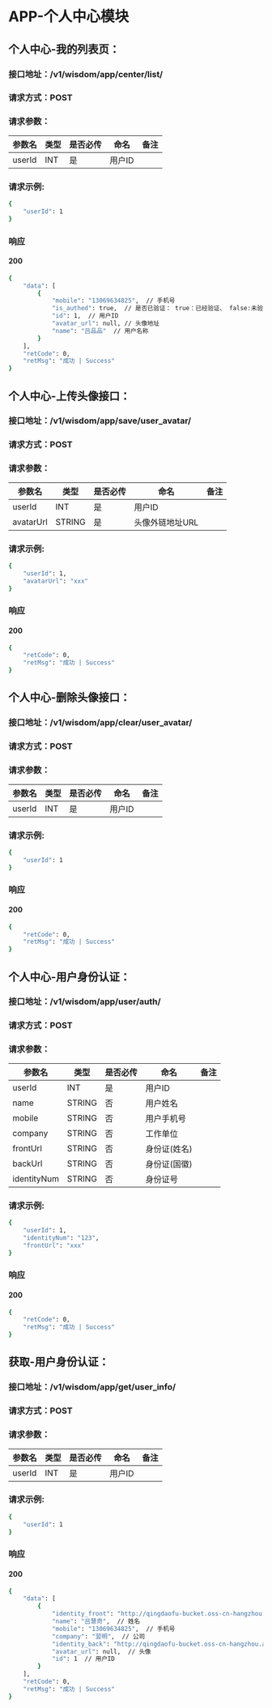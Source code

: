 # APP-个人中心模块

## 个人中心-我的列表页：

### 接口地址：/v1/wisdom/app/center/list/

### 请求方式：POST

### 请求参数：

| 参数名 | 类型 | 是否必传 | 命名   | 备注 |
| ------ | ---- | -------- | ------ | ---- |
| userId | INT  | 是       | 用户ID |      |

### 请求示例:

```bash
{
    "userId": 1
}
```

### 响应

#### 200

```bash
{
    "data": [
        {
            "mobile": "13069634825",  // 手机号
            "is_authed": true,  // 是否已验证： true：已经验证、 false:未验证
            "id": 1,  // 用户ID
            "avatar_url": null, // 头像地址
            "name": "吕品品"  // 用户名称
        }
    ],
    "retCode": 0,
    "retMsg": "成功 | Success"
}
```

## 个人中心-上传头像接口：

### 接口地址：/v1/wisdom/app/save/user_avatar/

### 请求方式：POST

### 请求参数：

| 参数名    | 类型   | 是否必传 | 命名            | 备注 |
| --------- | ------ | -------- | --------------- | ---- |
| userId    | INT    | 是       | 用户ID          |      |
| avatarUrl | STRING | 是       | 头像外链地址URL |      |

### 请求示例:

```bash
{
    "userId": 1,
    "avatarUrl": "xxx"
}
```

### 响应

#### 200

```bash
{
    "retCode": 0,
    "retMsg": "成功 | Success"
}
```

## 个人中心-删除头像接口：

### 接口地址：/v1/wisdom/app/clear/user_avatar/

### 请求方式：POST

### 请求参数：

| 参数名 | 类型 | 是否必传 | 命名   | 备注 |
| ------ | ---- | -------- | ------ | ---- |
| userId | INT  | 是       | 用户ID |      |

### 请求示例:

```bash
{
    "userId": 1
}
```

### 响应

#### 200

```bash
{
    "retCode": 0,
    "retMsg": "成功 | Success"
}
```

## 个人中心-用户身份认证：

### 接口地址：/v1/wisdom/app/user/auth/

### 请求方式：POST

### 请求参数：

| 参数名      | 类型   | 是否必传 | 命名         | 备注 |
| ----------- | ------ | -------- | ------------ | ---- |
| userId      | INT    | 是       | 用户ID       |      |
| name        | STRING | 否       | 用户姓名     |      |
| mobile      | STRING | 否       | 用户手机号   |      |
| company     | STRING | 否       | 工作单位     |      |
| frontUrl    | STRING | 否       | 身份证(姓名) |      |
| backUrl     | STRING | 否       | 身份证(国徽) |      |
| identityNum | STRING | 否       | 身份证号     |      |

### 请求示例:

```bash
{
    "userId": 1,
    "identityNum": "123",
    "frontUrl": "xxx"
}
```

### 响应

#### 200

```bash
{
    "retCode": 0,
    "retMsg": "成功 | Success"
}
```

## 获取-用户身份认证：

### 接口地址：/v1/wisdom/app/get/user_info/

### 请求方式：POST

### 请求参数：

| 参数名 | 类型 | 是否必传 | 命名   | 备注 |
| ------ | ---- | -------- | ------ | ---- |
| userId | INT  | 是       | 用户ID |      |

### 请求示例:

```bash
{
    "userId": 1
}
```

### 响应

#### 200

```bash
{
    "data": [
        {
            "identity_front": "http://qingdaofu-bucket.oss-cn-hangzhou.aliyuncs.com/images/165206020029289.png",  // 身份证前
            "name": "吕慧奇",  // 姓名
            "mobile": "13069634825",  // 手机号 
            "company": "翌明",  // 公司
            "identity_back": "http://qingdaofu-bucket.oss-cn-hangzhou.aliyuncs.com/images/165206023977170.png", // 身份证后
            "avatar_url": null,  // 头像
            "id": 1  // 用户ID
        }
    ],
    "retCode": 0,
    "retMsg": "成功 | Success"
}
```

